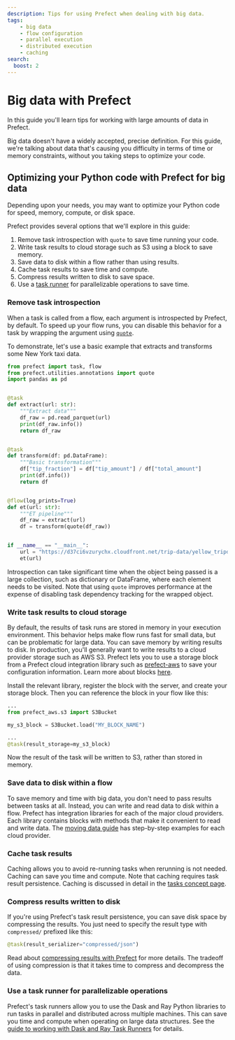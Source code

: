 ```yaml
---
description: Tips for using Prefect when dealing with big data.
tags:
    - big data
    - flow configuration
    - parallel execution
    - distributed execution
    - caching
search:
  boost: 2
---
```


# Big data with Prefect

In this guide you'll learn tips for working with large amounts of data in Prefect.

Big data doesn't have a widely accepted, precise definition.
For this guide, we're talking about data that's causing you difficulty in terms of time or memory constraints, without you taking steps to optimize your code.

## Optimizing your Python code with Prefect for big data

Depending upon your needs, you may want to optimize your Python code for speed, memory, compute, or disk space.

Prefect provides several options that we'll explore in this guide:

1. Remove task introspection with `quote` to save time running your code.
1. Write task results to cloud storage such as S3 using a block to save memory.
1. Save data to disk within a flow rather than using results.
1. Cache task results to save time and compute.
1. Compress results written to disk to save space.
1. Use a [task runner](/concepts/task-runners/) for parallelizable operations to save time.

### Remove task introspection

When a task is called from a flow, each argument is introspected by Prefect, by default.
To speed up your flow runs, you can disable this behavior for a task by wrapping the argument using [`quote`](https://docs.prefect.io/latest/api-ref/prefect/utilities/annotations/#prefect.utilities.annotations.quote).

To demonstrate, let's use a basic example that extracts and transforms some New York taxi data.

```python hl_lines="2 26" title="et_quote.py"
from prefect import task, flow
from prefect.utilities.annotations import quote
import pandas as pd


@task
def extract(url: str):
    """Extract data"""
    df_raw = pd.read_parquet(url)
    print(df_raw.info())
    return df_raw


@task
def transform(df: pd.DataFrame):
    """Basic transformation"""
    df["tip_fraction"] = df["tip_amount"] / df["total_amount"]
    print(df.info())
    return df


@flow(log_prints=True)
def et(url: str):
    """ET pipeline"""
    df_raw = extract(url)
    df = transform(quote(df_raw))


if __name__ == "__main__":
    url = "https://d37ci6vzurychx.cloudfront.net/trip-data/yellow_tripdata_2023-09.parquet"
    et(url)
```

Introspection can take significant time when the object being passed is a large collection, such as dictionary or DataFrame, where each element needs to be visited.
Note that using `quote` improves performance at the expense of disabling task dependency tracking for the wrapped object.

### Write task results to cloud storage

By default, the results of task runs are stored in memory in your execution environment.
This behavior helps make flow runs fast for small data, but can be problematic for large data.
You can save memory by writing results to disk.
In production, you'll generally want to write results to a cloud provider storage such as AWS S3.
Prefect lets you to use a storage block from a Prefect cloud integration library such as [prefect-aws](https://prefecthq.github.io/prefect-aws/) to save your configuration information.
Learn more about blocks [here](/concepts/blocks/).

Install the relevant library, register the block with the server, and create your storage block.
Then you can reference the block in your flow like this:

```python
...
from prefect_aws.s3 import S3Bucket

my_s3_block = S3Bucket.load("MY_BLOCK_NAME")

...
@task(result_storage=my_s3_block)

```

Now the result of the task will be written to S3, rather than stored in memory.

### Save data to disk within a flow

To save memory and time with big data, you don't need to pass results between tasks at all.
Instead, you can write and read data to disk within a flow.
Prefect has integration libraries for each of the major cloud providers.
Each library contains blocks with methods that make it convenient to read and write data.
The [moving data guide](/guides/moving-data/) has step-by-step examples for each cloud provider.

### Cache task results

Caching allows you to avoid re-running tasks when rerunning is not needed.
Caching can save you time and compute.
Note that caching requires task result persistence.
Caching is discussed in detail in the [tasks concept page](/concepts/tasks.md/#caching).

### Compress results written to disk

If you're using Prefect's task result persistence, you can save disk space by compressing the results.
You just need to specify the result type with `compressed/` prefixed like this:

```python
@task(result_serializer="compressed/json")
```

Read about [compressing results with Prefect](/concepts/results/) for more details.
The tradeoff of using compression is that it takes time to compress and decompress the data.

### Use a task runner for parallelizable operations

Prefect's task runners allow you to use the Dask and Ray Python libraries to run tasks in parallel and distributed across multiple machines.
This can save you time and compute when operating on large data structures.
See the [guide to working with Dask and Ray Task Runners](/guides/dask-ray-task-runners/) for details.
